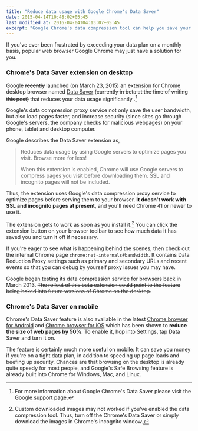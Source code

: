 ```yaml
---
title: "Reduce data usage with Google Chrome's Data Saver"
date: 2015-04-14T10:48:02+05:45
last_modified_at: 2016-04-04T04:13:07+05:45
excerpt: "Google Chrome's data compression tool can help you save your bandwidth, says Google."
---
```


If you've ever been frustrated by exceeding your data plan on a monthly basis, popular web browser Google Chrome may just have a solution for you.

### Chrome's Data Saver extension on desktop

Google <del>recently</del> launched (on March 23, 2015) an extension for Chrome desktop browser named [Data Saver](https://chrome.google.com/webstore/detail/data-saver/pfmgfdlgomnbgkofeojodiodmgpgmkac) <del>(currently in beta at the time of writing this post)</del> that reduces your data usage significantly .[^1]

Google's data compression proxy service not only save the user bandwidth, but also load pages faster, and increase security (since sites go through Google's servers, the company checks for malicious webpages) on your phone, tablet and desktop computer.

Google describes the Data Saver extension as,

> Reduces data usage by using Google servers to optimize pages you visit. Browse more for less!
>
> When this extension is enabled, Chrome will use Google servers to compress pages you visit before downloading them. SSL and incognito pages will not be included.

Thus, the extension uses Google's data compression proxy service to optimize pages before serving them to your browser. **It doesn't work with SSL and incognito pages at present**, and you'll need Chrome 41 or newer to use it.

The extension gets to work as soon as you install it.[^2] You can click the extension button on your browser toolbar to see how much data it has saved you and turn it off if necessary.

If you're eager to see what is happening behind the scenes, then check out the internal Chrome page `chrome:net-internals#bandwidth`. It contains Data Reduction Proxy settings such as primary and secondary URLs and recent events so that you can debug by yourself proxy issues you may have.

Google began testing its data compression service for browsers back in March 2013. <del>The rollout of this beta extension could point to the feature being baked into future versions of Chrome on the desktop.</del>

### Chrome's Data Saver on mobile

Chrome's Data Saver feature is also available in the latest [Chrome browser for Android](https://play.google.com/store/apps/details?id=com.android.chrome&hl=en) and [Chrome browser for iOS](https://itunes.apple.com/in/app/chrome-web-browser-by-google/id535886823?mt=8) which has been shown to **reduce the size of web pages by 50%**. To enable it, hop into Settings, tap Data Saver and turn it on.

The feature is certainly much more useful on mobile: It can save you money if you're on a tight data plan, in addition to speeding up page loads and beefing up security. Chances are that browsing on the desktop is already quite speedy for most people, and Google's Safe Browsing feature is already built into Chrome for Windows, Mac, and Linux.

[^1]: For more information about Google Chrome's Data Saver please visit the [Google support page](https://support.google.com/chrome/answer/2392284).
[^2]: Custom downloaded images may not worked if you've enabled the data compression tool. Thus, turn off the Chrome's Data Saver or simply download the images in Chrome's incognito window.
